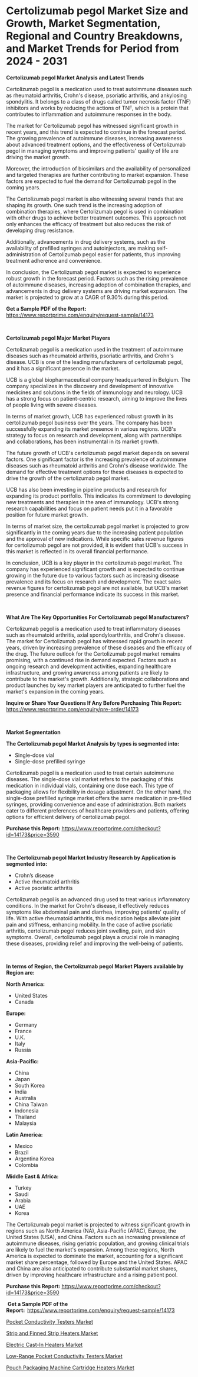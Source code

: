 <p><h1>Certolizumab pegol Market Size and Growth, Market Segmentation, Regional and Country Breakdowns, and Market Trends for Period from 2024 -  2031</h1></p><p><strong>Certolizumab pegol Market Analysis and Latest Trends</strong></p>
<p><p>Certolizumab pegol is a medication used to treat autoimmune diseases such as rheumatoid arthritis, Crohn's disease, psoriatic arthritis, and ankylosing spondylitis. It belongs to a class of drugs called tumor necrosis factor (TNF) inhibitors and works by reducing the actions of TNF, which is a protein that contributes to inflammation and autoimmune responses in the body.</p><p>The market for Certolizumab pegol has witnessed significant growth in recent years, and this trend is expected to continue in the forecast period. The growing prevalence of autoimmune diseases, increasing awareness about advanced treatment options, and the effectiveness of Certolizumab pegol in managing symptoms and improving patients' quality of life are driving the market growth.</p><p>Moreover, the introduction of biosimilars and the availability of personalized and targeted therapies are further contributing to market expansion. These factors are expected to fuel the demand for Certolizumab pegol in the coming years.</p><p>The Certolizumab pegol market is also witnessing several trends that are shaping its growth. One such trend is the increasing adoption of combination therapies, where Certolizumab pegol is used in combination with other drugs to achieve better treatment outcomes. This approach not only enhances the efficacy of treatment but also reduces the risk of developing drug resistance.</p><p>Additionally, advancements in drug delivery systems, such as the availability of prefilled syringes and autoinjectors, are making self-administration of Certolizumab pegol easier for patients, thus improving treatment adherence and convenience.</p><p>In conclusion, the Certolizumab pegol market is expected to experience robust growth in the forecast period. Factors such as the rising prevalence of autoimmune diseases, increasing adoption of combination therapies, and advancements in drug delivery systems are driving market expansion. The market is projected to grow at a CAGR of 9.30% during this period.</p></p>
<p><strong>Get a Sample PDF of the Report:&nbsp;</strong> <a href="https://www.reportprime.com/enquiry/request-sample/14173">https://www.reportprime.com/enquiry/request-sample/14173</a></p>
<p>&nbsp;</p>
<p><strong>Certolizumab pegol Major Market Players</strong></p>
<p><p>Certolizumab pegol is a medication used in the treatment of autoimmune diseases such as rheumatoid arthritis, psoriatic arthritis, and Crohn's disease. UCB is one of the leading manufacturers of certolizumab pegol, and it has a significant presence in the market.</p><p>UCB is a global biopharmaceutical company headquartered in Belgium. The company specializes in the discovery and development of innovative medicines and solutions in the fields of immunology and neurology. UCB has a strong focus on patient-centric research, aiming to improve the lives of people living with severe diseases.</p><p>In terms of market growth, UCB has experienced robust growth in its certolizumab pegol business over the years. The company has been successfully expanding its market presence in various regions. UCB's strategy to focus on research and development, along with partnerships and collaborations, has been instrumental in its market growth.</p><p>The future growth of UCB's certolizumab pegol market depends on several factors. One significant factor is the increasing prevalence of autoimmune diseases such as rheumatoid arthritis and Crohn's disease worldwide. The demand for effective treatment options for these diseases is expected to drive the growth of the certolizumab pegol market.</p><p>UCB has also been investing in pipeline products and research for expanding its product portfolio. This indicates its commitment to developing new treatments and therapies in the area of immunology. UCB's strong research capabilities and focus on patient needs put it in a favorable position for future market growth.</p><p>In terms of market size, the certolizumab pegol market is projected to grow significantly in the coming years due to the increasing patient population and the approval of new indications. While specific sales revenue figures for certolizumab pegol are not provided, it is evident that UCB's success in this market is reflected in its overall financial performance.</p><p>In conclusion, UCB is a key player in the certolizumab pegol market. The company has experienced significant growth and is expected to continue growing in the future due to various factors such as increasing disease prevalence and its focus on research and development. The exact sales revenue figures for certolizumab pegol are not available, but UCB's market presence and financial performance indicate its success in this market.</p></p>
<p>&nbsp;</p>
<p><strong>What Are The Key Opportunities For Certolizumab pegol Manufacturers?</strong></p>
<p><p>Certolizumab pegol is a medication used to treat inflammatory diseases such as rheumatoid arthritis, axial spondyloarthritis, and Crohn's disease. The market for Certolizumab pegol has witnessed rapid growth in recent years, driven by increasing prevalence of these diseases and the efficacy of the drug. The future outlook for the Certolizumab pegol market remains promising, with a continued rise in demand expected. Factors such as ongoing research and development activities, expanding healthcare infrastructure, and growing awareness among patients are likely to contribute to the market's growth. Additionally, strategic collaborations and product launches by key market players are anticipated to further fuel the market's expansion in the coming years.</p></p>
<p><strong>Inquire or Share Your Questions If Any Before Purchasing This Report:</strong> <a href="https://www.reportprime.com/enquiry/pre-order/14173">https://www.reportprime.com/enquiry/pre-order/14173</a></p>
<p>&nbsp;</p>
<p><strong>Market Segmentation</strong></p>
<p><strong>The Certolizumab pegol Market Analysis by types is segmented into:</strong></p>
<p><ul><li>Single-dose vial</li><li>Single-dose prefilled syringe</li></ul></p>
<p><p>Certolizumab pegol is a medication used to treat certain autoimmune diseases. The single-dose vial market refers to the packaging of this medication in individual vials, containing one dose each. This type of packaging allows for flexibility in dosage adjustment. On the other hand, the single-dose prefilled syringe market offers the same medication in pre-filled syringes, providing convenience and ease of administration. Both markets cater to different preferences of healthcare providers and patients, offering options for efficient delivery of certolizumab pegol.</p></p>
<p><strong>Purchase this Report:&nbsp;</strong><a href="https://www.reportprime.com/checkout?id=14173&price=3590">https://www.reportprime.com/checkout?id=14173&price=3590</a></p>
<p>&nbsp;</p>
<p><strong>The Certolizumab pegol Market Industry Research by Application is segmented into:</strong></p>
<p><ul><li>Crohn’s disease</li><li>Active rheumatoid arthritis</li><li>Active psoriatic arthritis</li></ul></p>
<p><p>Certolizumab pegol is an advanced drug used to treat various inflammatory conditions. In the market for Crohn's disease, it effectively reduces symptoms like abdominal pain and diarrhea, improving patients' quality of life. With active rheumatoid arthritis, this medication helps alleviate joint pain and stiffness, enhancing mobility. In the case of active psoriatic arthritis, certolizumab pegol reduces joint swelling, pain, and skin symptoms. Overall, certolizumab pegol plays a crucial role in managing these diseases, providing relief and improving the well-being of patients.</p></p>
<p>&nbsp;</p>
<p><strong>In terms of Region, the Certolizumab pegol Market Players available by Region are:</strong></p>
<p>
    <p> <strong> North America: </strong>
        <ul>
            <li>United States</li>
            <li>Canada</li>
        </ul>
        </p> 
    <p> <strong> Europe: </strong>
        <ul>
            <li>Germany</li>
            <li>France</li>
            <li>U.K.</li>
            <li>Italy</li>
            <li>Russia</li>
        </ul>
        </p> 
    <p> <strong> Asia-Pacific: </strong>
        <ul>
            <li>China</li>
            <li>Japan</li>
            <li>South Korea</li>
            <li>India</li>
            <li>Australia</li>
            <li>China Taiwan</li>
            <li>Indonesia</li>
            <li>Thailand</li>
            <li>Malaysia</li>
        </ul>
        </p> 
    <p> <strong> Latin America: </strong>
        <ul>
            <li>Mexico</li>
            <li>Brazil</li>
            <li>Argentina Korea</li>
            <li>Colombia</li>
        </ul>
        </p> 
    <p> <strong> Middle East & Africa: </strong>
        <ul>
            <li>Turkey</li>
            <li>Saudi</li>
            <li>Arabia</li>
            <li>UAE</li>
            <li>Korea</li>
        </ul>
    </p>
    </p>
<p><p>The Certolizumab pegol market is projected to witness significant growth in regions such as North America (NA), Asia-Pacific (APAC), Europe, the United States (USA), and China. Factors such as increasing prevalence of autoimmune diseases, rising geriatric population, and growing clinical trials are likely to fuel the market's expansion. Among these regions, North America is expected to dominate the market, accounting for a significant market share percentage, followed by Europe and the United States. APAC and China are also anticipated to contribute substantial market shares, driven by improving healthcare infrastructure and a rising patient pool.</p></p>
<p><strong>Purchase this Report: </strong><a href="https://www.reportprime.com/checkout?id=14173&price=3590">https://www.reportprime.com/checkout?id=14173&price=3590</a></p>
<p>&nbsp;<strong>Get a Sample PDF of the Report:&nbsp;&nbsp;</strong><a href="https://www.reportprime.com/enquiry/request-sample/14173">https://www.reportprime.com/enquiry/request-sample/14173</a></p>
<p><strong></strong></p>
<p><p><a href="https://medium.com/p/831322309592/edit">Pocket Conductivity Testers Market</a></p><p><a href="https://www.linkedin.com/pulse/strip-finned-heaters-market-share-amp-new-trends-analysis-report-enure?trackingId=7ilJ5lIHQZmT%2Fb174Fs9eg%3D%3D">Strip and Finned Strip Heaters Market</a></p><p><a href="https://www.linkedin.com/pulse/electric-cast-in-heaters-market-provides-detailed-segmentation-3obee?trackingId=K3SmiZPNRyaEQe2SHvk%2BCA%3D%3D">Electric Cast-In Heaters Market</a></p><p><a href="https://medium.com/@mildredlawson1937/low-range-pocket-conductivity-testers-market-insights-into-market-cagr-market-trends-and-growth-437c5977f8ac">Low-Range Pocket Conductivity Testers Market</a></p><p><a href="https://www.linkedin.com/pulse/pouch-packaging-machine-cartridge-heaters-market-size-focuses-b1k2e?trackingId=Zc8LUXMkQ0S6WP4hizlrAg%3D%3D">Pouch Packaging Machine Cartridge Heaters Market</a></p></p>